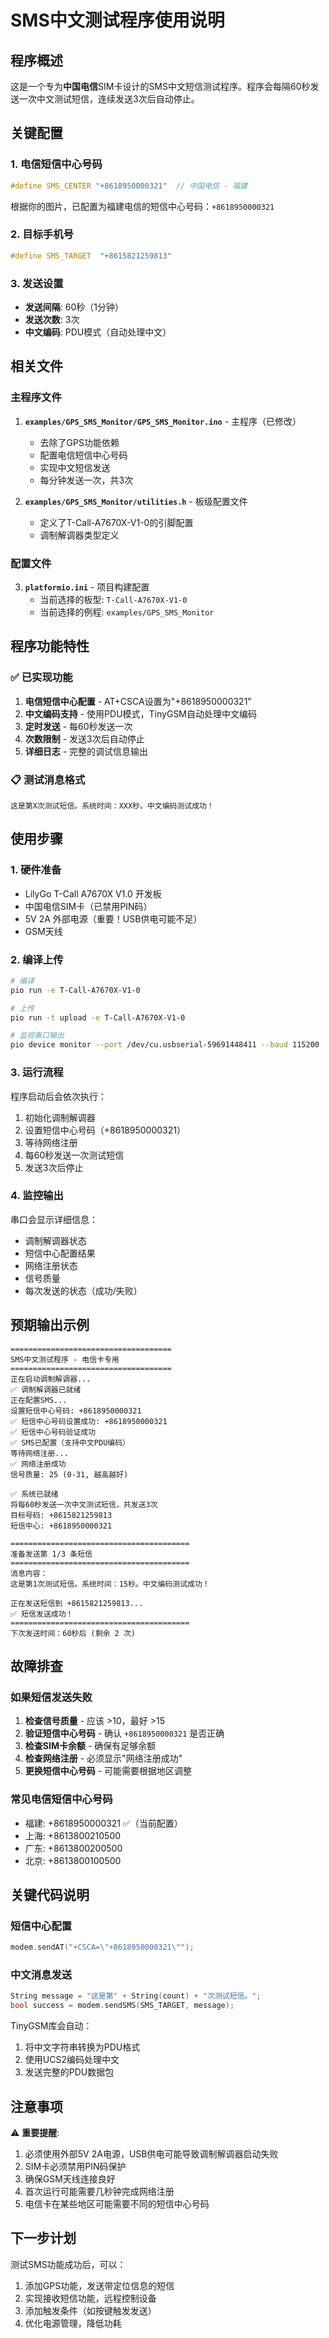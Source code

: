 # SMS中文测试程序使用说明

## 程序概述

这是一个专为**中国电信**SIM卡设计的SMS中文短信测试程序。程序会每隔60秒发送一次中文测试短信，连续发送3次后自动停止。

## 关键配置

### 1. 电信短信中心号码
```cpp
#define SMS_CENTER "+8618950000321"  // 中国电信 - 福建
```

根据你的图片，已配置为福建电信的短信中心号码：`+8618950000321`

### 2. 目标手机号
```cpp
#define SMS_TARGET  "+8615821259813"
```

### 3. 发送设置
- **发送间隔**: 60秒（1分钟）
- **发送次数**: 3次
- **中文编码**: PDU模式（自动处理中文）

## 相关文件

### 主程序文件
1. **`examples/GPS_SMS_Monitor/GPS_SMS_Monitor.ino`** - 主程序（已修改）
   - 去除了GPS功能依赖
   - 配置电信短信中心号码
   - 实现中文短信发送
   - 每分钟发送一次，共3次

2. **`examples/GPS_SMS_Monitor/utilities.h`** - 板级配置文件
   - 定义了T-Call-A7670X-V1-0的引脚配置
   - 调制解调器类型定义

### 配置文件
3. **`platformio.ini`** - 项目构建配置
   - 当前选择的板型: `T-Call-A7670X-V1-0`
   - 当前选择的例程: `examples/GPS_SMS_Monitor`

## 程序功能特性

### ✅ 已实现功能
1. **电信短信中心配置** - AT+CSCA设置为"+8618950000321"
2. **中文编码支持** - 使用PDU模式，TinyGSM自动处理中文编码
3. **定时发送** - 每60秒发送一次
4. **次数限制** - 发送3次后自动停止
5. **详细日志** - 完整的调试信息输出

### 📋 测试消息格式
```
这是第X次测试短信。系统时间：XXX秒。中文编码测试成功！
```

## 使用步骤

### 1. 硬件准备
- LilyGo T-Call A7670X V1.0 开发板
- 中国电信SIM卡（已禁用PIN码）
- 5V 2A 外部电源（重要！USB供电可能不足）
- GSM天线

### 2. 编译上传
```bash
# 编译
pio run -e T-Call-A7670X-V1-0

# 上传
pio run -t upload -e T-Call-A7670X-V1-0

# 监视串口输出
pio device monitor --port /dev/cu.usbserial-59691448411 --baud 115200
```

### 3. 运行流程
程序启动后会依次执行：
1. 初始化调制解调器
2. 设置短信中心号码（+8618950000321）
3. 等待网络注册
4. 每60秒发送一次测试短信
5. 发送3次后停止

### 4. 监控输出
串口会显示详细信息：
- 调制解调器状态
- 短信中心配置结果
- 网络注册状态
- 信号质量
- 每次发送的状态（成功/失败）

## 预期输出示例

```
====================================
SMS中文测试程序 - 电信卡专用
====================================
正在启动调制解调器...
✅ 调制解调器已就绪
正在配置SMS...
设置短信中心号码: +8618950000321
✅ 短信中心号码设置成功: +8618950000321
✅ 短信中心号码验证成功
✅ SMS已配置（支持中文PDU编码）
等待网络注册...
✅ 网络注册成功
信号质量: 25 (0-31, 越高越好)

✅ 系统已就绪
将每60秒发送一次中文测试短信，共发送3次
目标号码: +8615821259813
短信中心: +8618950000321

========================================
准备发送第 1/3 条短信
========================================
消息内容：
这是第1次测试短信。系统时间：15秒。中文编码测试成功！

正在发送短信到 +8615821259813...
✅ 短信发送成功！
========================================
下次发送时间：60秒后 (剩余 2 次)
```

## 故障排查

### 如果短信发送失败
1. **检查信号质量** - 应该 >10，最好 >15
2. **验证短信中心号码** - 确认 `+8618950000321` 是否正确
3. **检查SIM卡余额** - 确保有足够余额
4. **检查网络注册** - 必须显示"网络注册成功"
5. **更换短信中心号码** - 可能需要根据地区调整

### 常见电信短信中心号码
- 福建: +8618950000321 ✅（当前配置）
- 上海: +8613800210500
- 广东: +8613800200500
- 北京: +8613800100500

## 关键代码说明

### 短信中心配置
```cpp
modem.sendAT("+CSCA=\"+8618950000321\"");
```

### 中文消息发送
```cpp
String message = "这是第" + String(count) + "次测试短信。";
bool success = modem.sendSMS(SMS_TARGET, message);
```

TinyGSM库会自动：
1. 将中文字符串转换为PDU格式
2. 使用UCS2编码处理中文
3. 发送完整的PDU数据包

## 注意事项

⚠️ **重要提醒**:
1. 必须使用外部5V 2A电源，USB供电可能导致调制解调器启动失败
2. SIM卡必须禁用PIN码保护
3. 确保GSM天线连接良好
4. 首次运行可能需要几秒钟完成网络注册
5. 电信卡在某些地区可能需要不同的短信中心号码

## 下一步计划

测试SMS功能成功后，可以：
1. 添加GPS功能，发送带定位信息的短信
2. 实现接收短信功能，远程控制设备
3. 添加触发条件（如按键触发发送）
4. 优化电源管理，降低功耗
